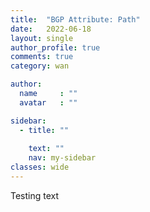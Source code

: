 ```yaml
---
title:  "BGP Attribute: Path"
date:   2022-06-18
layout: single
author_profile: true
comments: true
category: wan

author:
  name     : ""
  avatar   : ""

sidebar:
  - title: ""
    
    text: ""
    nav: my-sidebar
classes: wide
---
```


Testing text

